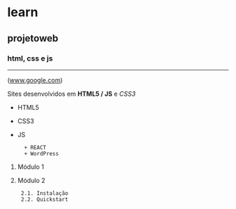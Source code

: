 # learn
## projetoweb
### html, css e js
---

 (www.google.com)

Sites desenvolvidos em **HTML5 / JS** e _CSS3_

- HTML5
- CSS3
- JS

		+ REACT
		+ WordPress 

1. Módulo 1
2. Módulo 2

		2.1. Instalação 
		2.2. Quickstart


